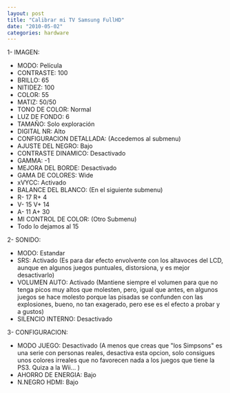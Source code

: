```yaml
---
layout: post
title: "Calibrar mi TV Samsung FullHD"
date: "2010-05-02"
categories: hardware
---
```


1- IMAGEN:

- MODO: Película
- CONTRASTE: 100
- BRILLO: 65
- NITIDEZ: 100
- COLOR: 55
- MATIZ: 50/50
- TONO DE COLOR: Normal
- LUZ DE FONDO: 6
- TAMAÑO: Solo exploración
- DIGITAL NR: Alto
- CONFIGURACION DETALLADA: (Accedemos al submenu)
- AJUSTE DEL NEGRO: Bajo
- CONTRASTE DINAMICO: Desactivado
- GAMMA: -1
- MEJORA DEL BORDE: Desactivado
- GAMA DE COLORES: Wide
- xVYCC: Activado
- BALANCE DEL BLANCO: (En el siguiente submenu)
- R- 17 R+ 4
- V- 15 V+ 14
- A- 11 A+ 30
- MI CONTROL DE COLOR: (Otro Submenu)
- Todo lo dejamos al 15

2- SONIDO:

- MODO: Estandar
- SRS: Activado (Es para dar efecto envolvente con los altavoces del LCD, aunque en algunos juegos puntuales, distorsiona, y es mejor desactivarlo)
- VOLUMEN AUTO: Activado (Mantiene siempre el volumen para que no tenga picos muy altos que molesten, pero, igual que antes, en algunos juegos se hace molesto porque las pisadas se confunden con las explosiones, bueno, no tan exagerado, pero ese es el efecto a probar y a gustos)
- SILENCIO INTERNO: Desactivado

3- CONFIGURACION:

- MODO JUEGO: Desactivado (A menos que creas que "los Simpsons" es una serie con personas reales, desactiva esta opcion, solo consigues unos colores irreales que no favorecen nada a los juegos que tiene la PS3. Quiza a la Wii... )
- AHORRO DE ENERGIA: Bajo
- N.NEGRO HDMI: Bajo
